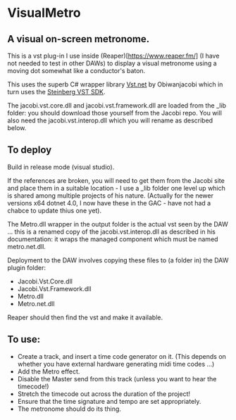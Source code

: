 # VisualMetro

## A visual on-screen metronome.

This is a vst plug-in I use inside (Reaper)[https://www.reaper.fm/] (I have not needed to test in other DAWs) to display a visual metronome using a moving dot somewhat like a conductor's baton.  

This uses the superb C# wrapper library [Vst.net](https://github.com/obiwanjacobi/vst.net) by Obiwanjacobi which in turn uses the [Steinberg VST SDK](https://www.steinberg.net/en/company/developers.html).

The jacobi.vst.core.dll and jacobi.vst.framework.dll are loaded from the _lib folder:  you should download those yourself from the Jacobi repo.  You will also need the jacobi.vst.interop.dll which you will rename as described below.

## To deploy

Build in release mode (visual studio).

If the references are broken, you will need to get them from the Jacobi site and place them in a suitable location - I use a _lib folder one level up which is shared among multiple projects of his nature. (Actually for the newer versions x64 dotnet 4.0, I now have these in the GAC - have not had a chabce to update thius one yet).

The Metro.dll wrapper in the output folder is the actual vst seen by the DAW ... this is a renamed copy of the jacobi.vst.interop.dll as described in his documentation: it wraps the managed component which must be named metro.net.dll.

Deployment to the DAW involves copying these files to (a folder in) the DAW plugin folder:

- Jacobi.Vst.Core.dll
- Jacobi.Vst.Framework.dll
- Metro.dll
- Metro.net.dll

Reaper should then find the vst and make it available.

## To use:

- Create a track, and insert a time code generator on it. (This depends on whether you have external hardware generating midi time codes ...)
- Add the Metro effect.
- Disable the Master send from this track (unless you want to hear the timecode!)
- Stretch the timecode out across the duration of the project!
- Ensure that the time signature and tempo are set appropriately.
- The metronome should do its thing.